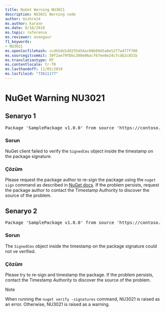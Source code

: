 ```yaml
---
title: NuGet Warning NU3021
description: NU3021 Warning code
author: mishra14
ms.author: karann
ms.date: 8/16/2018
ms.topic: reference
ms.reviewer: anangaur
f1_keywords:
- NU3021
ms.openlocfilehash: ccdb5dd1dd255d54ac08b0945a0e52f7a477f700
ms.sourcegitcommit: 39f2ae79fbbc308e06acf67ee8e24cfcdb2c831b
ms.translationtype: MT
ms.contentlocale: tr-TR
ms.lasthandoff: 11/05/2019
ms.locfileid: "73611177"
---
```

# <a name="nuget-warning-nu3021"></a>NuGet Warning NU3021

## <a name="scenario-1"></a>Senaryo 1

<pre>Package 'SamplePackage v1.0.0' from source 'https://contoso.com/index.json': The primary signature's timestamp signature validation failed.</pre>

### <a name="issue"></a>Sorun

NuGet client failed to verify the `SignedCms` object inside the timestamp on the package signature.


### <a name="solution"></a>Çözüm

Please request the package author to re-sign the package using the `nuget sign` command as described in [NuGet docs](https://docs.microsoft.com/nuget/create-packages/sign-a-package). If the problem persists, request the package author to contact the Timestamp Authority to discover the source of the problem.



## <a name="scenario-2"></a>Senaryo 2

<pre>Package 'SamplePackage v1.0.0' from source 'https://contoso.com/index.json': The timestamp signature validation failed.</pre>

### <a name="issue"></a>Sorun

The `SignedCms` object inside the timestamp on the package signature could not ve verified.


### <a name="solution"></a>Çözüm

Please try to re-sign and timestamp the package. If the problem persists, contact the Timestamp Authority to discover the source of the problem.


> [!Note]
> When running the `nuget verify -signatures` command, NU3021 is raised as an error. Otherwise, NU3021 is raised as a warning.